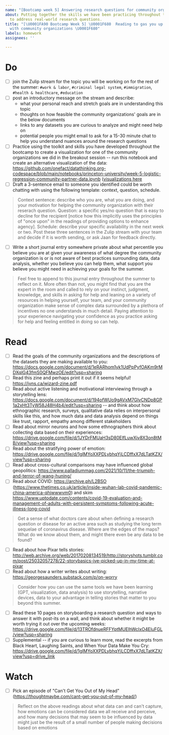 ```yaml
---
name: "[Bootcamp week 5] Answering research questions for community organizations"
about: Putting together the skills we have been practicing throughout the bootcamp
  to address real-world research questions.
title: "[\U0001FA90 Bootcamp Week 5] \U0001F680  Reading to gas you up as you work
  with community organizations \U0001F680"
labels: homework
assignees: ''

---
```


# Do
- [ ] join the Zulip stream for the topic you will be working on for the rest of the summer: `#work & labor`, `#criminal legal system`, `#immigration`, `#health & healthcare`, `#education`
- [ ] post an introductory message on the stream and describe:
  * what your personal reach and stretch goals are in understanding this topic
  * thoughts on how feasible the community organizations' goals are in the below documents
  * links to any datasets you are curious to analyze and might need help on
  * potential people you might email to ask for a 15-30 minute chat to help you understand nuances around the research questions
- [ ] Practice using the toolkit and skills you have developed throughout the bootcamp to create a visualization for one of the community organizations we did in the breakout session -- run this notebook and create an alternative visualization of the data: https://github.com/onefact/datathinking.org-codespace/blob/main/notebooks/princeton-university/week-5-logistic-regression-community-partner-data.ipynb ([visualizations here](https://nbviewer.org/github/onefact/datathinking.org-codespace/blob/main/notebooks/princeton-university/week-5-logistic-regression-community-partner-data.ipynb)
- [ ] Draft a 3-sentence email to someone you identified could be worth chatting with using the following template: context, question, schedule. 
> Context sentence: describe who you are, what you are doing, and your motivation for helping the community organization with their reserach question. Question: a specific yes/no question that is easy to decline for the recipient [notice how this implicitly uses the principles of "once upon" in the readings of providing options to enhance agency]. Schedule: describe your specific availability in the next week or two. Post these three sentences in the Zulip stream with your team and decide if it is worth sending, or ask Jaan for feedback directly.
- [ ] Write a short journal entry somewhere private about what percentile you believe you are at given your awareness of what degree the community organization is or is not aware of best practices surrounding data, data analysis, whether you believe you can help them, what support you believe you might need in achieving your goals for the summer. 
> Feel free to append to this journal entry throughout the summer to reflect on it. More often than not, you might find that you are the expert in the room and called to rely on your instinct, judgment, knowledge, and skills in asking for help and leaning on a variety of resources in helping yourself, your team, and your community organization make sense of complex data surrounded by a plethora of incentives no one understands in much detail. Paying attention to your experience navigating your confidence as you practice asking for help and feeling entitled in doing so can help.

# Read
- [ ] Read the goals of the community organizations and the descriptions of the datasets they are making available to you: https://docs.google.com/document/d/1eRARhom1yk1UdPpPyfOAKm9rMDXqlG43fmS0QFMwzOE/edit?usp=sharing
- [ ] Read this zine and perhaps print it out if it seems helpful! https://jvns.ca/wizard-zine.pdf
- [ ] Read about active listening and motivational interviewing through a storytelling lens: https://docs.google.com/document/d/194ofWUo9gAVxM7GlvCNDp8GP1a2xHt3TyW58J48H4b4/edit?usp=sharing -- and think about how ethnographic research, surveys, qualitative data relies on interpersonal skills like this, and how much data and data analysis depend on things like trust, rapport, empathy among different stakeholders
- [ ] Read about mirror neurons and how some ethnographers think about collecting data based on their experiences: https://drive.google.com/file/d/1JYDrFMUaH3sD80ElfLuwXiv8X3on8tMB/view?usp=sharing
- [ ] Read about the stratifying power of emotion: https://drive.google.com/file/d/1gIMYoXXPDLybhqYjLCDffxX7dLTatKZX/view?usp=sharing
- [ ] Read about cross-cultural comparisons may have influenced global geopolitics: https://www.palladiummag.com/2021/10/11/the-triumph-and-terror-of-wang-huning/
- [ ] Read about COVID: https://archive.ph/L2BSO (https://www.thetimes.co.uk/article/inside-wuhan-lab-covid-pandemic-china-america-qhjwwwvm0) and skim https://www.uptodate.com/contents/covid-19-evaluation-and-management-of-adults-with-persistent-symptoms-following-acute-illness-long-covid
> Get a sense of what doctors care about when defining a research question or disease for an active area such as studying the long term sequelae of coronavirus disease. Where are the edges of the maps? What do we know about them, and might there even be any data to be found?
- [ ] Read about how Pixar tells stories: http://web.archive.org/web/20170208134519/http://storyshots.tumblr.com/post/25032057278/22-storybasics-ive-picked-up-in-my-time-at-pixar 
- [ ] Read about how a writer writes about writing: https://georgesaunders.substack.com/p/on-worry
> Consider how you can use the same tools we have been learning (GPT, visualization, data analysis) to use storytelling, narrative devices, data to your advantage in telling stories that matter to you beyond this summer.
- [ ] Read these 10 pages on storyboarding a research question and ways to answer it with post-its on a wall, and think about whether it might be worth trying it out over the upcoming weeks: https://drive.google.com/file/d/13TROfdnueRFFYptMUElhWclxO4EluFGL/view?usp=sharing
- [ ] Supplemental -- if you are curious to learn more, read the excerpts from Black Heart, Laughing Saints, and When Your Data Make You Cry: https://drive.google.com/file/d/1gIMYoXXPDLybhqYjLCDffxX7dLTatKZX/view?usp=drive_link

# Watch
- [ ] Pick an episode of "Can't Get You Out of My Head" (https://thoughtmaybe.com/cant-get-you-out-of-my-head/)
> Reflect on the above readings about what data can and can't capture, how emotions can be considered data we all receive and perceive, and how many decisions that may seem to be influenced by data might just be the result of a small number of people making decisions based on emotions
